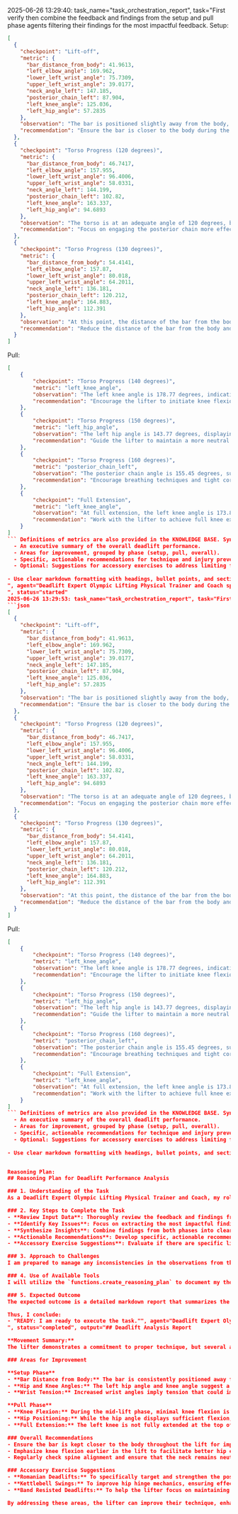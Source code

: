 2025-06-26 13:29:40: task_name="task_orchestration_report", task="First verify then combine the feedback and findings from the setup and pull phase agents filtering their findings for the most impactful feedback. Setup:
```json
[
  {
    "checkpoint": "Lift-off",
    "metric": {
      "bar_distance_from_body": 41.9613,
      "left_elbow_angle": 169.962,
      "lower_left_wrist_angle": 75.7309,
      "upper_left_wrist_angle": 39.0177,
      "neck_angle_left": 147.185,
      "posterior_chain_left": 87.904,
      "left_knee_angle": 125.036,
      "left_hip_angle": 57.2835
    },
    "observation": "The bar is positioned slightly away from the body, which indicates potential momentum loss. The left elbow angle is near optimal, but the wrist angles suggest minor tension that could impede the lift.",
    "recommendation": "Ensure the bar is closer to the body during the lift-off to maintain strength through leverage. Reduce wrist tension and ensure that the elbows remain relaxed."
  },
  {
    "checkpoint": "Torso Progress (120 degrees)",
    "metric": {
      "bar_distance_from_body": 46.7417,
      "left_elbow_angle": 157.955,
      "lower_left_wrist_angle": 96.4006,
      "upper_left_wrist_angle": 58.0331,
      "neck_angle_left": 144.199,
      "posterior_chain_left": 102.82,
      "left_knee_angle": 163.337,
      "left_hip_angle": 94.6893
    },
    "observation": "The torso is at an adequate angle of 120 degrees, but the left hip angle and knee angle indicate that the lifter may not be utilizing their posterior chain maximally.",
    "recommendation": "Focus on engaging the posterior chain more effectively by lowering the hips slightly during setup. This adjustment could improve leverage and lift efficiency."
  },
  {
    "checkpoint": "Torso Progress (130 degrees)",
    "metric": {
      "bar_distance_from_body": 54.4141,
      "left_elbow_angle": 157.87,
      "lower_left_wrist_angle": 80.018,
      "upper_left_wrist_angle": 64.2011,
      "neck_angle_left": 136.181,
      "posterior_chain_left": 120.212,
      "left_knee_angle": 164.883,
      "left_hip_angle": 112.391
    },
    "observation": "At this point, the distance of the bar from the body has increased further. The elbow angle is optimal, but increased neck tension indicates the lifter may be straining to maintain posture.",
    "recommendation": "Reduce the distance of the bar from the body and ensure the neck remains in a neutral position to facilitate a stronger initial pull. This can alleviate excess strain and promote better alignment."
  }
]
```

Pull:
```json
[
    {
        "checkpoint": "Torso Progress (140 degrees)",
        "metric": "left_knee_angle",
        "observation": "The left knee angle is 178.77 degrees, indicating minimal knee flexion which may suggest an incomplete transition into the mid-lift phase.",
        "recommendation": "Encourage the lifter to initiate knee flexion earlier in the lift to enhance engagement and alignment with hip extension, aiming for a knee angle around 160-170 degrees at this point."
    },
    {
        "checkpoint": "Torso Progress (150 degrees)",
        "metric": "left_hip_angle",
        "observation": "The left hip angle is 143.77 degrees, displaying a good degree of hip flexion but could be improved for optimal force application to the bar.",
        "recommendation": "Guide the lifter to maintain a more neutral spine position which could help in increasing hip angle closer to 150-160 degrees during this segment for better power transfer."
    },
    {
        "checkpoint": "Torso Progress (160 degrees)",
        "metric": "posterior_chain_left",
        "observation": "The posterior chain angle is 155.45 degrees, suggesting substantial engagement of posterior chain muscles.",
        "recommendation": "Encourage breathing techniques and tight core engagement throughout the lift to ensure stable posterior chain support at this angle, aiming for a full engagement while transitioning to full extension."
    },
    {
        "checkpoint": "Full Extension",
        "metric": "left_knee_angle",
        "observation": "At full extension, the left knee angle is 173.81 degrees which is near optimal but still indicates some degree of flexion.",
        "recommendation": "Work with the lifter to achieve full knee extension by focusing on locking out the knees at the top of the lift and emphasizing the need to push the feet through the floor while maintaining hip and knee alignment."
    }
]
``` Definitions of metrics are also provided in the KNOWLEDGE BASE. Synthesize their outputs into a single, structured markdown report suitable for rendering in a Streamlit application. The report should include:
  - An executive summary of the overall deadlift performance.
  - Areas for improvement, grouped by phase (setup, pull, overall).
  - Specific, actionable recommendations for technique and injury prevention. 
  - Optional: Suggestions for accessory exercises to address limiting factors.
  
- Use clear markdown formatting with headings, bullet points, and sections for easy readability. - Use clear and interpretable language that is in line with the expectations of physical trainer or lifting coach to understand and communicate to a client. - Do not include a section of the output that is not relevant to the deadlift. - Do not include a section of the output if there are no relevant findings. - If there are no relevant findings for any section, explicitly state "This part of the movement looks good." Do not invent or fabricate findings to fill gaps. - The "Accessory Exercise Suggestions" section is optional. Only include this section if there are specific limiting factors identified and relevant suggestions can be made.
", agent="Deadlift Expert Olympic Lifting Physical Trainer and Coach specializing in efficiently synchronising joint movements; integrating lower, middle, and upper body analysis for deadlift
", status="started"
2025-06-26 13:29:53: task_name="task_orchestration_report", task="First verify then combine the feedback and findings from the setup and pull phase agents filtering their findings for the most impactful feedback. Setup:
```json
[
  {
    "checkpoint": "Lift-off",
    "metric": {
      "bar_distance_from_body": 41.9613,
      "left_elbow_angle": 169.962,
      "lower_left_wrist_angle": 75.7309,
      "upper_left_wrist_angle": 39.0177,
      "neck_angle_left": 147.185,
      "posterior_chain_left": 87.904,
      "left_knee_angle": 125.036,
      "left_hip_angle": 57.2835
    },
    "observation": "The bar is positioned slightly away from the body, which indicates potential momentum loss. The left elbow angle is near optimal, but the wrist angles suggest minor tension that could impede the lift.",
    "recommendation": "Ensure the bar is closer to the body during the lift-off to maintain strength through leverage. Reduce wrist tension and ensure that the elbows remain relaxed."
  },
  {
    "checkpoint": "Torso Progress (120 degrees)",
    "metric": {
      "bar_distance_from_body": 46.7417,
      "left_elbow_angle": 157.955,
      "lower_left_wrist_angle": 96.4006,
      "upper_left_wrist_angle": 58.0331,
      "neck_angle_left": 144.199,
      "posterior_chain_left": 102.82,
      "left_knee_angle": 163.337,
      "left_hip_angle": 94.6893
    },
    "observation": "The torso is at an adequate angle of 120 degrees, but the left hip angle and knee angle indicate that the lifter may not be utilizing their posterior chain maximally.",
    "recommendation": "Focus on engaging the posterior chain more effectively by lowering the hips slightly during setup. This adjustment could improve leverage and lift efficiency."
  },
  {
    "checkpoint": "Torso Progress (130 degrees)",
    "metric": {
      "bar_distance_from_body": 54.4141,
      "left_elbow_angle": 157.87,
      "lower_left_wrist_angle": 80.018,
      "upper_left_wrist_angle": 64.2011,
      "neck_angle_left": 136.181,
      "posterior_chain_left": 120.212,
      "left_knee_angle": 164.883,
      "left_hip_angle": 112.391
    },
    "observation": "At this point, the distance of the bar from the body has increased further. The elbow angle is optimal, but increased neck tension indicates the lifter may be straining to maintain posture.",
    "recommendation": "Reduce the distance of the bar from the body and ensure the neck remains in a neutral position to facilitate a stronger initial pull. This can alleviate excess strain and promote better alignment."
  }
]
```

Pull:
```json
[
    {
        "checkpoint": "Torso Progress (140 degrees)",
        "metric": "left_knee_angle",
        "observation": "The left knee angle is 178.77 degrees, indicating minimal knee flexion which may suggest an incomplete transition into the mid-lift phase.",
        "recommendation": "Encourage the lifter to initiate knee flexion earlier in the lift to enhance engagement and alignment with hip extension, aiming for a knee angle around 160-170 degrees at this point."
    },
    {
        "checkpoint": "Torso Progress (150 degrees)",
        "metric": "left_hip_angle",
        "observation": "The left hip angle is 143.77 degrees, displaying a good degree of hip flexion but could be improved for optimal force application to the bar.",
        "recommendation": "Guide the lifter to maintain a more neutral spine position which could help in increasing hip angle closer to 150-160 degrees during this segment for better power transfer."
    },
    {
        "checkpoint": "Torso Progress (160 degrees)",
        "metric": "posterior_chain_left",
        "observation": "The posterior chain angle is 155.45 degrees, suggesting substantial engagement of posterior chain muscles.",
        "recommendation": "Encourage breathing techniques and tight core engagement throughout the lift to ensure stable posterior chain support at this angle, aiming for a full engagement while transitioning to full extension."
    },
    {
        "checkpoint": "Full Extension",
        "metric": "left_knee_angle",
        "observation": "At full extension, the left knee angle is 173.81 degrees which is near optimal but still indicates some degree of flexion.",
        "recommendation": "Work with the lifter to achieve full knee extension by focusing on locking out the knees at the top of the lift and emphasizing the need to push the feet through the floor while maintaining hip and knee alignment."
    }
]
``` Definitions of metrics are also provided in the KNOWLEDGE BASE. Synthesize their outputs into a single, structured markdown report suitable for rendering in a Streamlit application. The report should include:
  - An executive summary of the overall deadlift performance.
  - Areas for improvement, grouped by phase (setup, pull, overall).
  - Specific, actionable recommendations for technique and injury prevention. 
  - Optional: Suggestions for accessory exercises to address limiting factors.
  
- Use clear markdown formatting with headings, bullet points, and sections for easy readability. - Use clear and interpretable language that is in line with the expectations of physical trainer or lifting coach to understand and communicate to a client. - Do not include a section of the output that is not relevant to the deadlift. - Do not include a section of the output if there are no relevant findings. - If there are no relevant findings for any section, explicitly state "This part of the movement looks good." Do not invent or fabricate findings to fill gaps. - The "Accessory Exercise Suggestions" section is optional. Only include this section if there are specific limiting factors identified and relevant suggestions can be made.


Reasoning Plan:
## Reasoning Plan for Deadlift Performance Analysis

### 1. Understanding of the Task
As a Deadlift Expert Olympic Lifting Physical Trainer and Coach, my role is to analyze the provided data from the deadlift setup and pull phases, identifying patterns and issues in the lifter's performance. By synthesizing the findings into a single, comprehensive report, I aim to offer clear and actionable feedback for improving lifting efficiency while minimizing the risk of injury.

### 2. Key Steps to Complete the Task
- **Review Input Data**: Thoroughly review the feedback and findings from the deadlift_setup_trainer and deadlift_pull_trainer, ensuring I understand the observations and recommendations provided.
- **Identify Key Issues**: Focus on extracting the most impactful findings from both phases and verify any overlapping issues or themes.
- **Synthesize Insights**: Combine findings from both phases into clear categories (setup, pull, and overall recommendations) for better readability and coherence.
- **Actionable Recommendations**: Develop specific, actionable recommendations aimed at improving form and efficacy in the lift based on the identified issues.
- **Accessory Exercise Suggestions**: Evaluate if there are specific limiting factors that can be targeted with accessory exercises.

### 3. Approach to Challenges
I am prepared to manage any inconsistencies in the observations from the two phases by cross-referencing their findings. My extensive background allows me to identify and resolve conflicting data through a comprehensive understanding of the mechanics involved in each phase of the deadlift.

### 4. Use of Available Tools
I will utilize the `functions.create_reasoning_plan` to document my thought process and ensure a well-structured approach. After developing the plan, I will use `multi_tool_use.parallel` to execute data verification and synthesis tasks simultaneously as needed. This will allow for an efficient integration of insights into the final report generation.

### 5. Expected Outcome
The expected outcome is a detailed markdown report that summarizes the lifter’s performance, highlights areas for improvement, and provides integrated recommendations. This report aligns with my goal of improving the lifter’s technique and efficiency while minimizing injury risk, ensuring clarity and efficacy in communication to the client.

Thus, I conclude: 
- "READY: I am ready to execute the task."", agent="Deadlift Expert Olympic Lifting Physical Trainer and Coach specializing in efficiently synchronising joint movements; integrating lower, middle, and upper body analysis for deadlift
", status="completed", output="## Deadlift Analysis Report

**Movement Summary:**  
The lifter demonstrates a commitment to proper technique, but several areas need attention to enhance performance and minimize injury risk. The analysis reveals issues primarily in the setup phase, which subsequently influence the pull phase of the lift.

### Areas for Improvement

**Setup Phase**
- **Bar Distance from Body:** The bar is consistently positioned away from the body at various checkpoints, indicating potential momentum loss and contributing to inefficient leverage.
- **Hip and Knee Angles:** The left hip angle and knee angle suggest a lack of full engagement of the posterior chain as the lifter transitions through the setup.
- **Wrist Tension:** Increased wrist angles imply tension that could impede the lift and result in discomfort or injury.

**Pull Phase**
- **Knee Flexion:** During the mid-lift phase, minimal knee flexion is noted, which suggests an incomplete transition that could hinder effective lift-off and force generation.
- **Hip Positioning:** While the hip angle displays sufficient flexion, there is still potential for optimizing power application by maintaining a better spinal alignment.
- **Full Extension:** The left knee is not fully extended at the top of the lift, which may weaken the overall lift.

### Overall Recommendations
- Ensure the bar is kept closer to the body throughout the lift for improved leverage and momentum retention.
- Emphasize knee flexion earlier in the lift to facilitate better hip extension and overall engagement of the posterior chain.
- Regularly check spine alignment and ensure that the neck remains neutral to help maintain posture and reduce strain.

### Accessory Exercise Suggestions
- **Romanian Deadlifts:** To specifically target and strengthen the posterior chain, enhancing hamstring and lower back engagement.
- **Kettlebell Swings:** To improve hip hinge mechanics, ensuring effective knee flexion and hip extension during the deadlift.
- **Band Resisted Deadlifts:** To help the lifter focus on maintaining bar proximity to the body while also increasing core stability through exaggerated tension.

By addressing these areas, the lifter can improve their technique, enhance performance, and reduce the risk of injury throughout their deadlifting journey."
